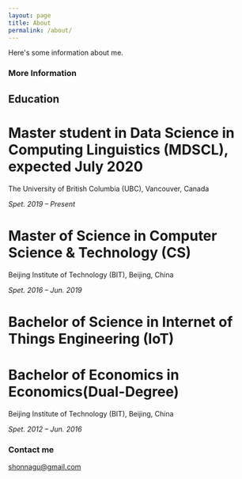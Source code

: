 ```yaml
---
layout: page
title: About
permalink: /about/
---
```


Here's some information about me.

### More Information

## Education

# Master student in Data Science in Computing Linguistics (MDSCL), expected July 2020

The University of British Columbia (UBC), Vancouver, Canada 

*Spet. 2019 – Present* 
# Master of Science in Computer Science & Technology (CS)
Beijing Institute of Technology (BIT), Beijing, China

*Spet. 2016 – Jun. 2019*

# Bachelor of Science in Internet of Things Engineering (IoT)
# Bachelor of Economics in Economics(Dual-Degree)

Beijing Institute of Technology (BIT), Beijing, China

*Spet. 2012 – Jun. 2016*

### Contact me

[shonnagu@gmail.com](mailto:shonnagu@gmail.com)